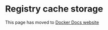 # Registry cache storage

This page has moved to [Docker Docs website](https://docs.docker.com/build/building/cache/backends/registry)
